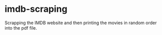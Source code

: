 # imdb-scraping
Scrapping the IMDB website and then printing the movies in random order into the pdf file.
